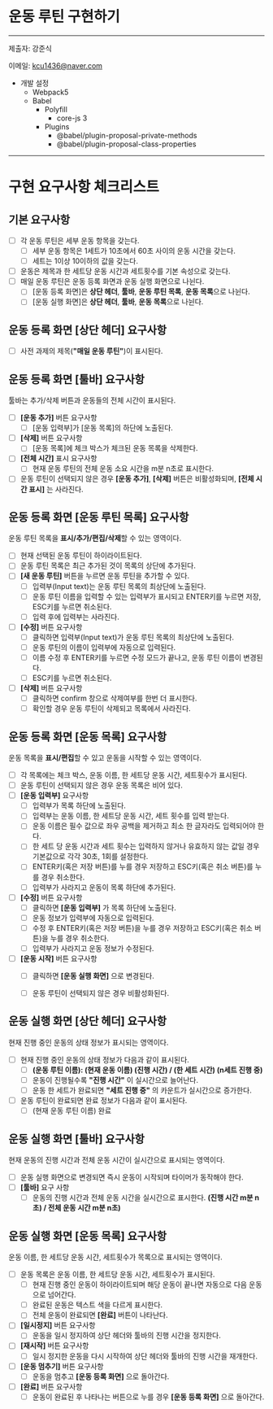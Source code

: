 # 운동 루틴 구현하기
---
제출자: 강준식

이메일: kcu1436@naver.com

- 개발 설정
  - Webpack5
  - Babel
    - Polyfill
      - core-js 3
    - Plugins
      - @babel/plugin-proposal-private-methods
      - @babel/plugin-proposal-class-properties
---

# 구현 요구사항 체크리스트

## 기본 요구사항
* [ ] 각 운동 루틴은 세부 운동 항목을 갖는다.
  * [ ] 세부 운동 항목은 1세트가 10초에서 60초 사이의 운동 시간을 갖는다.
  * [ ] 세트는 1이상 10이하의 값을 갖는다.
* [ ] 운동은 제목과 한 세트당 운동 시간과 세트횟수를 기본 속성으로 갖는다.
* [ ] 매일 운동 루틴은 운동 등록 화면과 운동 실행 화면으로 나뉜다.
  * [ ] [운동 등록 화면]은 **상단 헤더**, **툴바**, **운동 루틴 목록**, **운동 목록**으로 나뉜다.
  * [ ] [운동 실행 화면]은 **상단 헤더**, **툴바**, **운동 목록**으로 나뉜다.

## 운동 등록 화면 [상단 헤더] 요구사항
* [ ] 사전 과제의 제목(**"매일 운동 루틴"**)이 표시된다.

## 운동 등록 화면 [툴바] 요구사항
툴바는 추가/삭제 버튼과 운동들의 전체 시간이 표시된다.

* [ ] **[운동 추가]** 버튼 요구사항
  * [ ] [운동 입력부]가 [운동 목록]의 하단에 노출된다.
* [ ] **[삭제]** 버튼 요구사항
  * [ ] [운동 목록]에 체크 박스가 체크된 운동 목록을 삭제한다.
* [ ] **[전체 시간]** 표시 요구사항
  * [ ] 현재 운동 루틴의 전체 운동 소요 시간을 m분 n초로 표시한다.
* [ ] 운동 루틴이 선택되지 않은 경우 **[운동 추가]**, **[삭제]** 버튼은 비활성화되며, **[전체 시간 표시]** 는 사라진다.

## 운동 등록 화면 [운동 루틴 목록] 요구사항

운동 루틴 목록을 **표시/추가/편집/삭제**할 수 있는 영역이다.

* [ ] 현재 선택된 운동 루틴이 하이라이트된다.
* [ ] 운동 루틴 목록은 최근 추가된 것이 목록의 상단에 추가된다.
* [ ] **[새 운동 루틴]** 버튼을 누르면 운동 루틴을 추가할 수 있다.
  * [ ] 입력부(Input text)는 운동 루틴 목록의 최상단에 노출된다.
  * [ ] 운동 루틴 이름을 입력할 수 있는 입력부가 표시되고 ENTER키를 누르면 저장, ESC키를 누르면 취소된다.
  * [ ] 입력 후에 입력부는 사라진다.
* [ ] **[수정]** 버튼 요구사항
  * [ ] 클릭하면 입력부(Input text)가 운동 루틴 목록의 최상단에 노출된다.
  * [ ] 운동 루틴의 이름이 입력부에 자동으로 입력된다.
  * [ ] 이름 수정 후 ENTER키를 누르면 수정 모드가 끝나고, 운동 루틴 이름이 변경된다.
  * [ ] ESC키를 누르면 취소된다.
* [ ] **[삭제]** 버튼 요구사항
  * [ ] 클릭하면 confirm 창으로 삭제여부를 한번 더 표시한다.
  * [ ] 확인할 경우 운동 루틴이 삭제되고 목록에서 사라진다.

## 운동 등록 화면 [운동 목록] 요구사항

운동 목록을 **표시/편집**할 수 있고 운동을 시작할 수 있는 영역이다.

* [ ] 각 목록에는 체크 박스, 운동 이름, 한 세트당 운동 시간, 세트횟수가 표시된다.
* [ ] 운동 루틴이 선택되지 않은 경우 운동 목록은 비어 있다.
* [ ] **[운동 입력부]** 요구사항
  * [ ] 입력부가 목록 하단에 노출된다.
  * [ ] 입력부는 운동 이름, 한 세트당 운동 시간, 세트 횟수를 입력 받는다.
  * [ ] 운동 이름은 필수 값으로 좌우 공백을 제거하고 최소 한 글자라도 입력되어야 한다.
  * [ ] 한 세트 당 운동 시간과 세트 횟수는 입력하지 않거나 유효하지 않는 값일 경우 기본값으로 각각 30초, 1회를 설정한다.
  * [ ] ENTER키(혹은 저장 버튼)를 누를 경우 저장하고 ESC키(혹은 취소 버튼)를 누를 경우 취소한다.
  * [ ] 입력부가 사라지고 운동이 목록 하단에 추가된다.
* [ ] **[수정]** 버튼 요구사항
  * [ ] 클릭하면 **[운동 입력부]** 가 목록 하단에 노출된다.
  * [ ] 운동 정보가 입력부에 자동으로 입력된다.
  * [ ] 수정 후 ENTER키(혹은 저장 버튼)을 누를 경우 저장하고 ESC키(혹은 취소 버튼)을 누를 경우 취소한다.
  * [ ] 입력부가 사라지고 운동 정보가 수정된다.
* [ ] **[운동 시작]** 버튼 요구사항
  * [ ] 클릭하면 **[운동 실행 화면]** 으로 변경된다.
  * [ ] 운동 루틴이 선택되지 않은 경우 비활성화된다.


## 운동 실행 화면 [상단 헤더] 요구사항

현재 진행 중인 운동의 상태 정보가 표시되는 영역이다.

* [ ] 현재 진행 중인 운동의 상태 정보가 다음과 같이 표시된다.
  * [ ] **(운동 루틴 이름): (현재 운동 이름) (진행 시간) / (한 세트 시간) (n세트 진행 중)**
  * [ ] 운동이 진행될수록 **"진행 시간"** 이 실시간으로 늘어난다.
  * [ ] 운동 한 세트가 완료되면 **"세트 진행 중"** 의 카운트가 실시간으로 증가한다.
* [ ] 운동 루틴이 완료되면 완료 정보가 다음과 같이 표시된다.
  * [ ] (현재 운동 루틴 이름) 완료

## 운동 실행 화면 [툴바] 요구사항

현재 운동의 진행 시간과 전체 운동 시간이 실시간으로 표시되는 영역이다.

* [ ] 운동 실행 화면으로 변경되면 즉시 운동이 시작되며 타이머가 동작해야 한다.
* [ ] **[툴바]** 요구 사항
  * [ ] 운동의 진행 시간과 전체 운동 시간을 실시간으로 표시한다.
  **(진행 시간 m분 n초) / 전체 운동 시간 m분 n초)**

## 운동 실행 화면 [운동 목록] 요구사항

운동 이름, 한 세트당 운동 시간, 세트횟수가 목록으로 표시되는 영역이다.

* [ ] 운동 목록은 운동 이름, 한 세트당 운동 시간, 세트횟수가 표시된다.
  * [ ] 현재 진행 중인 운동이 하이라이트되며 해당 운동이 끝나면 자동으로 다음 운동으로 넘어간다.
  * [ ] 완료된 운동은 텍스트 색을 다르게 표시한다.
  * [ ] 전체 운동이 완료되면 **[완료]** 버튼이 나타난다.
* [ ] **[일시정지]** 버튼 요구사항
  * [ ] 운동을 일시 정지하여 상단 헤더와 툴바의 진행 시간을 정지한다.
* [ ] **[재시작]** 버튼 요구사항
  * [ ] 일시 정지한 운동을 다시 시작하여 상단 헤더와 툴바의 진행 시간을 재개한다.
* [ ] **[운동 멈추기]** 버튼 요구사항
  * [ ] 운동을 멈추고 **[운동 등록 화면]** 으로 돌아간다.
* [ ] **[완료]** 버튼 요구사항
  * [ ] 운동이 완료된 후 나타나는 버튼으로 누를 경우 **[운동 등록 화면]** 으로 돌아간다.
